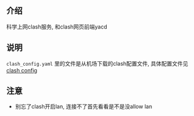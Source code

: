 ## 介绍
科学上网clash服务, 和clash网页前端yacd

## 说明
`clash_config.yaml` 里的文件是从机场下载的clash配置文件, 具体配置文件见 [clash config](https://github.com/Dreamacro/clash/wiki/Configuration)

## 注意
- 别忘了clash开启lan, 连接不了首先看看是不是没allow lan

